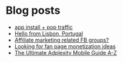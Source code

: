 # Blog posts
<!-- BLOG-POST-LIST:START -->
- [app install + pop traffic](https://afflift.com/f/threads/app-install-pop-traffic.10181/)
- [Hello from Lisbon, Portugal](https://afflift.com/f/threads/hello-from-lisbon-portugal.10239/)
- [Affiliate marketing related FB groups?](https://afflift.com/f/threads/affiliate-marketing-related-fb-groups.10231/)
- [Looking for fan page monetization ideas](https://afflift.com/f/threads/looking-for-fan-page-monetization-ideas.10240/)
- [The Ultimate Adplexity Mobile Guide  A-Z](https://afflift.com/f/threads/the-ultimate-adplexity-mobile-guide-a-z.7858/)
<!-- BLOG-POST-LIST:END -->
